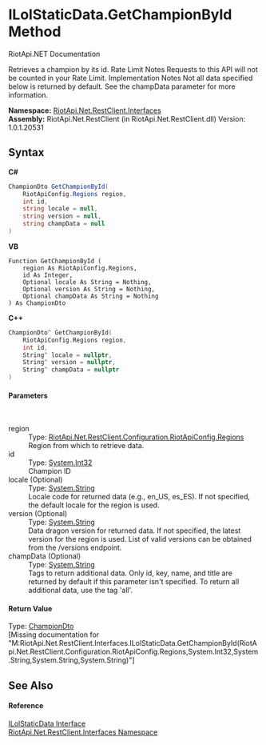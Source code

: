 # ILolStaticData.GetChampionById Method 
RiotApi.NET Documentation 

Retrieves a champion by its id. Rate Limit Notes Requests to this API will not be counted in your Rate Limit. Implementation Notes Not all data specified below is returned by default. See the champData parameter for more information.

**Namespace:**&nbsp;<a href="48cda41f-0d73-abf8-ab33-13ac48004c66">RiotApi.Net.RestClient.Interfaces</a><br />**Assembly:**&nbsp;RiotApi.Net.RestClient (in RiotApi.Net.RestClient.dll) Version: 1.0.1.20531

## Syntax

**C#**<br />
``` C#
ChampionDto GetChampionById(
	RiotApiConfig.Regions region,
	int id,
	string locale = null,
	string version = null,
	string champData = null
)
```

**VB**<br />
``` VB
Function GetChampionById ( 
	region As RiotApiConfig.Regions,
	id As Integer,
	Optional locale As String = Nothing,
	Optional version As String = Nothing,
	Optional champData As String = Nothing
) As ChampionDto
```

**C++**<br />
``` C++
ChampionDto^ GetChampionById(
	RiotApiConfig.Regions region, 
	int id, 
	String^ locale = nullptr, 
	String^ version = nullptr, 
	String^ champData = nullptr
)
```


#### Parameters
&nbsp;<dl><dt>region</dt><dd>Type: <a href="4d977124-7072-aed6-d4c3-44de17e37ee2">RiotApi.Net.RestClient.Configuration.RiotApiConfig.Regions</a><br />Region from which to retrieve data.</dd><dt>id</dt><dd>Type: <a href="http://msdn2.microsoft.com/en-us/library/td2s409d" target="_blank">System.Int32</a><br />Champion ID</dd><dt>locale (Optional)</dt><dd>Type: <a href="http://msdn2.microsoft.com/en-us/library/s1wwdcbf" target="_blank">System.String</a><br />Locale code for returned data (e.g., en_US, es_ES). If not specified, the default locale for the region is used.</dd><dt>version (Optional)</dt><dd>Type: <a href="http://msdn2.microsoft.com/en-us/library/s1wwdcbf" target="_blank">System.String</a><br />Data dragon version for returned data. If not specified, the latest version for the region is used. List of valid versions can be obtained from the /versions endpoint.</dd><dt>champData (Optional)</dt><dd>Type: <a href="http://msdn2.microsoft.com/en-us/library/s1wwdcbf" target="_blank">System.String</a><br />Tags to return additional data. Only id, key, name, and title are returned by default if this parameter isn't specified. To return all additional data, use the tag 'all'.</dd></dl>

#### Return Value
Type: <a href="5855d1e7-40f5-fdff-a08b-6b69889f7228">ChampionDto</a><br />\[Missing <returns> documentation for "M:RiotApi.Net.RestClient.Interfaces.ILolStaticData.GetChampionById(RiotApi.Net.RestClient.Configuration.RiotApiConfig.Regions,System.Int32,System.String,System.String,System.String)"\]

## See Also


#### Reference
<a href="aa83650f-f275-e38f-8f62-14b2064f0eac">ILolStaticData Interface</a><br /><a href="48cda41f-0d73-abf8-ab33-13ac48004c66">RiotApi.Net.RestClient.Interfaces Namespace</a><br />